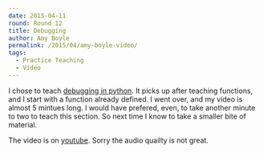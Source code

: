 ```yaml
---
date: 2015-04-11
round: Round 12
title: Debugging
author: Amy Boyle
permalink: /2015/04/amy-boyle-video/
tags:
  - Practice Teaching
  - Video
---
```

I chose to teach [debugging in python](http://swcarpentry.github.io/python-novice-inflammation/06-func.html). It picks up after teaching functions, and I start with a function already defined. I went over, and my video is almost 5 mintues long. I would have prefered, even, to take another minute to two to teach this section. So next time I know to take a smaller bite of material.

The video is on [youtube](https://www.youtube.com/watch?v=Hjo_ceurjfA&feature=youtu.be). Sorry the audio quailty is not great.
